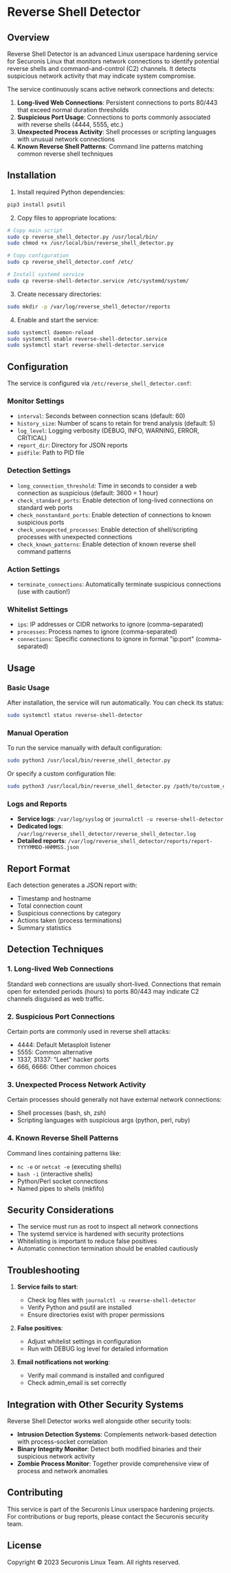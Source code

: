 # Reverse Shell Detector

## Overview

Reverse Shell Detector is an advanced Linux userspace hardening service for Securonis Linux that monitors network connections to identify potential reverse shells and command-and-control (C2) channels. It detects suspicious network activity that may indicate system compromise.

The service continuously scans active network connections and detects:

1. **Long-lived Web Connections**: Persistent connections to ports 80/443 that exceed normal duration thresholds
2. **Suspicious Port Usage**: Connections to ports commonly associated with reverse shells (4444, 5555, etc.)
3. **Unexpected Process Activity**: Shell processes or scripting languages with unusual network connections
4. **Known Reverse Shell Patterns**: Command line patterns matching common reverse shell techniques

## Installation

1. Install required Python dependencies:
```bash
pip3 install psutil
```

2. Copy files to appropriate locations:
```bash
# Copy main script
sudo cp reverse_shell_detector.py /usr/local/bin/
sudo chmod +x /usr/local/bin/reverse_shell_detector.py

# Copy configuration
sudo cp reverse_shell_detector.conf /etc/

# Install systemd service
sudo cp reverse-shell-detector.service /etc/systemd/system/
```

3. Create necessary directories:
```bash
sudo mkdir -p /var/log/reverse_shell_detector/reports
```

4. Enable and start the service:
```bash
sudo systemctl daemon-reload
sudo systemctl enable reverse-shell-detector.service
sudo systemctl start reverse-shell-detector.service
```

## Configuration

The service is configured via `/etc/reverse_shell_detector.conf`:

### Monitor Settings
- `interval`: Seconds between connection scans (default: 60)
- `history_size`: Number of scans to retain for trend analysis (default: 5)
- `log_level`: Logging verbosity (DEBUG, INFO, WARNING, ERROR, CRITICAL)
- `report_dir`: Directory for JSON reports
- `pidfile`: Path to PID file

### Detection Settings
- `long_connection_threshold`: Time in seconds to consider a web connection as suspicious (default: 3600 = 1 hour)
- `check_standard_ports`: Enable detection of long-lived connections on standard web ports
- `check_nonstandard_ports`: Enable detection of connections to known suspicious ports
- `check_unexpected_processes`: Enable detection of shell/scripting processes with unexpected connections
- `check_known_patterns`: Enable detection of known reverse shell command patterns

### Action Settings
- `terminate_connections`: Automatically terminate suspicious connections (use with caution!)


### Whitelist Settings
- `ips`: IP addresses or CIDR networks to ignore (comma-separated)
- `processes`: Process names to ignore (comma-separated)
- `connections`: Specific connections to ignore in format "ip:port" (comma-separated)

## Usage

### Basic Usage

After installation, the service will run automatically. You can check its status:

```bash
sudo systemctl status reverse-shell-detector
```

### Manual Operation

To run the service manually with default configuration:

```bash
sudo python3 /usr/local/bin/reverse_shell_detector.py
```

Or specify a custom configuration file:

```bash
sudo python3 /usr/local/bin/reverse_shell_detector.py /path/to/custom_config.conf
```

### Logs and Reports

- **Service logs**: `/var/log/syslog` or `journalctl -u reverse-shell-detector`
- **Dedicated logs**: `/var/log/reverse_shell_detector/reverse_shell_detector.log`
- **Detailed reports**: `/var/log/reverse_shell_detector/reports/report-YYYYMMDD-HHMMSS.json`

## Report Format

Each detection generates a JSON report with:

- Timestamp and hostname
- Total connection count
- Suspicious connections by category
- Actions taken (process terminations)
- Summary statistics

## Detection Techniques

### 1. Long-lived Web Connections

Standard web connections are usually short-lived. Connections that remain open for extended periods (hours) to ports 80/443 may indicate C2 channels disguised as web traffic.

### 2. Suspicious Port Connections

Certain ports are commonly used in reverse shell attacks:
- 4444: Default Metasploit listener
- 5555: Common alternative
- 1337, 31337: "Leet" hacker ports
- 666, 6666: Other common choices

### 3. Unexpected Process Network Activity

Certain processes should generally not have external network connections:
- Shell processes (bash, sh, zsh)
- Scripting languages with suspicious args (python, perl, ruby)

### 4. Known Reverse Shell Patterns

Command lines containing patterns like:
- `nc -e` or `netcat -e` (executing shells)
- `bash -i` (interactive shells)
- Python/Perl socket connections
- Named pipes to shells (mkfifo)

## Security Considerations

- The service must run as root to inspect all network connections
- The systemd service is hardened with security protections
- Whitelisting is important to reduce false positives
- Automatic connection termination should be enabled cautiously

## Troubleshooting

1. **Service fails to start**:
   - Check log files with `journalctl -u reverse-shell-detector`
   - Verify Python and psutil are installed
   - Ensure directories exist with proper permissions

2. **False positives**:
   - Adjust whitelist settings in configuration
   - Run with DEBUG log level for detailed information

3. **Email notifications not working**:
   - Verify mail command is installed and configured
   - Check admin_email is set correctly

## Integration with Other Security Systems

Reverse Shell Detector works well alongside other security tools:

- **Intrusion Detection Systems**: Complements network-based detection with process-socket correlation
- **Binary Integrity Monitor**: Detect both modified binaries and their suspicious network activity
- **Zombie Process Monitor**: Together provide comprehensive view of process and network anomalies

## Contributing

This service is part of the Securonis Linux userspace hardening projects. For contributions or bug reports, please contact the Securonis security team.

## License

Copyright © 2023 Securonis Linux Team. All rights reserved.
